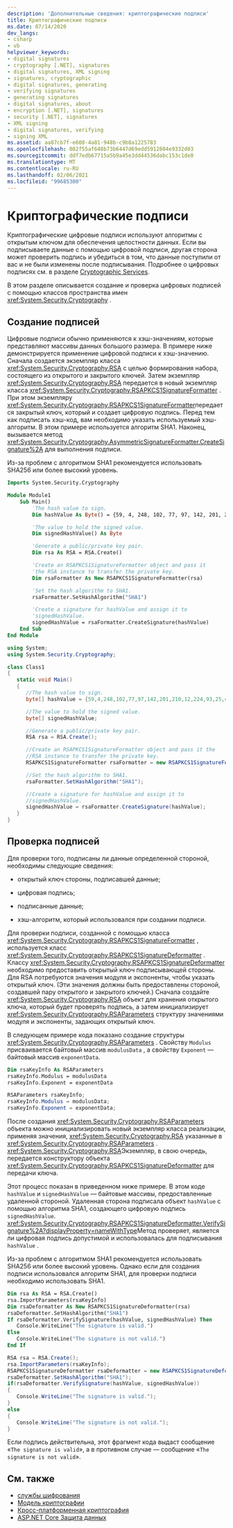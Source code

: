 ```yaml
---
description: 'Дополнительные сведения: криптографические подписи'
title: Криптографические подписи
ms.date: 07/14/2020
dev_langs:
- csharp
- vb
helpviewer_keywords:
- digital signatures
- cryptography [.NET], signatures
- digital signatures, XML signing
- signatures, cryptographic
- digital signatures, generating
- verifying signatures
- generating signatures
- digital signatures, about
- encryption [.NET], signatures
- security [.NET], signatures
- XML signing
- digital signatures, verifying
- signing XML
ms.assetid: aa87cb7f-e608-4a81-948b-c9b8a1225783
ms.openlocfilehash: 082f55af648b73b6447d69edd5912804e9332d03
ms.sourcegitcommit: ddf7edb67715a5b9a45e3dd44536dabc153c1de0
ms.translationtype: MT
ms.contentlocale: ru-RU
ms.lasthandoff: 02/06/2021
ms.locfileid: "99685300"
---
```

# <a name="cryptographic-signatures"></a>Криптографические подписи

Криптографические цифровые подписи используют алгоритмы с открытым ключом для обеспечения целостности данных. Если вы подписываете данные с помощью цифровой подписи, другая сторона может проверить подпись и убедиться в том, что данные поступили от вас и не были изменены после подписывания. Подробнее о цифровых подписях см. в разделе [Cryptographic Services](cryptographic-services.md).

В этом разделе описывается создание и проверка цифровых подписей с помощью классов пространства имен <xref:System.Security.Cryptography> .

## <a name="generating-signatures"></a>Создание подписей

Цифровые подписи обычно применяются к хэш-значениям, которые представляют массивы данных большого размера. В примере ниже демонстрируется применение цифровой подписи к хэш-значению. Сначала создается экземпляр класса <xref:System.Security.Cryptography.RSA> с целью формирования набора, состоящего из открытого и закрытого ключей. Затем экземпляр <xref:System.Security.Cryptography.RSA> передается в новый экземпляр класса <xref:System.Security.Cryptography.RSAPKCS1SignatureFormatter> . При этом экземпляру <xref:System.Security.Cryptography.RSAPKCS1SignatureFormatter>передается закрытый ключ, который и создает цифровую подпись. Перед тем как подписать хэш-код, вам необходимо указать используемый хэш-алгоритм. В этом примере используется алгоритм SHA1. Наконец, вызывается метод <xref:System.Security.Cryptography.AsymmetricSignatureFormatter.CreateSignature%2A> для выполнения подписи.

Из-за проблем с алгоритмом SHA1 рекомендуется использовать SHA256 или более высокий уровень.

```vb
Imports System.Security.Cryptography

Module Module1
    Sub Main()
        'The hash value to sign.
        Dim hashValue As Byte() = {59, 4, 248, 102, 77, 97, 142, 201, 210, 12, 224, 93, 25, 41, 100, 197, 213, 134, 130, 135}

        'The value to hold the signed value.
        Dim signedHashValue() As Byte

        'Generate a public/private key pair.
        Dim rsa As RSA = RSA.Create()

        'Create an RSAPKCS1SignatureFormatter object and pass it
        'the RSA instance to transfer the private key.
        Dim rsaFormatter As New RSAPKCS1SignatureFormatter(rsa)

        'Set the hash algorithm to SHA1.
        rsaFormatter.SetHashAlgorithm("SHA1")

        'Create a signature for hashValue and assign it to
        'signedHashValue.
        signedHashValue = rsaFormatter.CreateSignature(hashValue)
    End Sub
End Module
```

```csharp
using System;
using System.Security.Cryptography;

class Class1
{
   static void Main()
   {
      //The hash value to sign.
      byte[] hashValue = {59,4,248,102,77,97,142,201,210,12,224,93,25,41,100,197,213,134,130,135};

      //The value to hold the signed value.
      byte[] signedHashValue;

      //Generate a public/private key pair.
      RSA rsa = RSA.Create();

      //Create an RSAPKCS1SignatureFormatter object and pass it the
      //RSA instance to transfer the private key.
      RSAPKCS1SignatureFormatter rsaFormatter = new RSAPKCS1SignatureFormatter(rsa);

      //Set the hash algorithm to SHA1.
      rsaFormatter.SetHashAlgorithm("SHA1");

      //Create a signature for hashValue and assign it to
      //signedHashValue.
      signedHashValue = rsaFormatter.CreateSignature(hashValue);
   }
}
```

## <a name="verifying-signatures"></a>Проверка подписей

Для проверки того, подписаны ли данные определенной стороной, необходимы следующие сведения:

- открытый ключ стороны, подписавшей данные;

- цифровая подпись;

- подписанные данные;

- хэш-алгоритм, который использовался при создании подписи.

Для проверки подписи, созданной с помощью класса <xref:System.Security.Cryptography.RSAPKCS1SignatureFormatter> , используется класс <xref:System.Security.Cryptography.RSAPKCS1SignatureDeformatter> . Классу <xref:System.Security.Cryptography.RSAPKCS1SignatureDeformatter> необходимо предоставить открытый ключ подписывающей стороны. Для RSA потребуются значения модуля и экспоненты, чтобы указать открытый ключ. (Эти значения должны быть предоставлены стороной, создавшей пару открытого и закрытого ключей.) Сначала создайте <xref:System.Security.Cryptography.RSA> объект для хранения открытого ключа, который будет проверять подпись, а затем инициализирует <xref:System.Security.Cryptography.RSAParameters> структуру значениями модуля и экспоненты, задающих открытый ключ.

В следующем примере кода показано создание структуры <xref:System.Security.Cryptography.RSAParameters> . Свойству `Modulus` присваивается байтовый массив `modulusData` , а свойству `Exponent` — байтовый массив `exponentData`.

```vb
Dim rsaKeyInfo As RSAParameters
rsaKeyInfo.Modulus = modulusData
rsaKeyInfo.Exponent = exponentData
```

```csharp
RSAParameters rsaKeyInfo;
rsaKeyInfo.Modulus = modulusData;
rsaKeyInfo.Exponent = exponentData;
```

После создания <xref:System.Security.Cryptography.RSAParameters> объекта можно инициализировать новый экземпляр класса реализации, применяя значения, <xref:System.Security.Cryptography.RSA> указанные в <xref:System.Security.Cryptography.RSAParameters> . <xref:System.Security.Cryptography.RSA>Экземпляр, в свою очередь, передается конструктору объекта <xref:System.Security.Cryptography.RSAPKCS1SignatureDeformatter> для передачи ключа.

Этот процесс показан в приведенном ниже примере. В этом коде `hashValue` и `signedHashValue` — байтовые массивы, предоставленные удаленной стороной. Удаленная сторона подписала объект `hashValue` с помощью алгоритма SHA1, создающего цифровую подпись `signedHashValue`. <xref:System.Security.Cryptography.RSAPKCS1SignatureDeformatter.VerifySignature%2A?displayProperty=nameWithType>Метод проверяет, является ли цифровая подпись допустимой и использовалась для подписывания `hashValue` .

Из-за проблем с алгоритмом SHA1 рекомендуется использовать SHA256 или более высокий уровень.  Однако если для создания подписи использовался алгоритм SHA1, для проверки подписи необходимо использовать SHA1.

```vb
Dim rsa As RSA = RSA.Create()
rsa.ImportParameters(rsaKeyInfo)
Dim rsaDeformatter As New RSAPKCS1SignatureDeformatter(rsa)
rsaDeformatter.SetHashAlgorithm("SHA1")
If rsaDeformatter.VerifySignature(hashValue, signedHashValue) Then
   Console.WriteLine("The signature is valid.")
Else
   Console.WriteLine("The signature is not valid.")
End If
```

```csharp
RSA rsa = RSA.Create();
rsa.ImportParameters(rsaKeyInfo);
RSAPKCS1SignatureDeformatter rsaDeformatter = new RSAPKCS1SignatureDeformatter(rsa);
rsaDeformatter.SetHashAlgorithm("SHA1");
if(rsaDeformatter.VerifySignature(hashValue, signedHashValue))
{
   Console.WriteLine("The signature is valid.");
}
else
{
   Console.WriteLine("The signature is not valid.");
}
```

Если подпись действительна, этот фрагмент кода выдаст сообщение «`The signature is valid`», а в противном случае — сообщение «`The signature is not valid`».

## <a name="see-also"></a>См. также

- [службы шифрования](cryptographic-services.md)
- [Модель криптографии](cryptography-model.md)
- [Кросс-платформенная криптография](cross-platform-cryptography.md)
- [ASP.NET Core Защита данных](/aspnet/core/security/data-protection/introduction)
